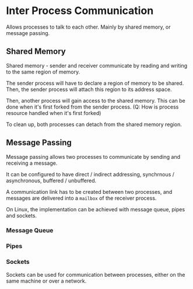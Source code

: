 # Inter Process Communication
Allows processes to talk to each other. Mainly by shared memory, or message passing.

## Shared Memory
Shared memory - sender and receiver communicate by reading and writing to the same region of memory.

The sender process will have to declare a region of memory to be shared. Then, the sender process will attach this region to its address space.

Then, another process will gain access to the shared memory. This can be done when it's first forked from the sender process. (Q: How is process resource handled when it's first forked)

To clean up, both processes can detach from the shared memory region.

## Message Passing
Message passing allows two processes to communicate by sending and receiving a message.

It can be configured to have direct / indirect addressing, synchrnous / asynchronous, buffered / unbuffered.

A communication link has to be created between two processes, and messages are delivered into a `mailbox` of the receiver process.

On Linux, the implementation can be achieved with message queue, pipes and sockets.

### Message Queue


### Pipes

### Sockets
Sockets can be used for communication between processes, either on the same machine or over a network.
